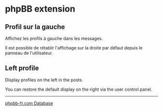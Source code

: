 # phpBB extension

## Profil sur la gauche

Affichez les profils à gauche dans les messages.

Il est possible de rétablir l'affichage sur la droite par défaut depuis le panneau de l'utilisateur.

## Left profile

Display profiles on the left in the posts.

You can restore the default display on the right via the user control panel.

***

[phpbb-fr.com Database](https://www.phpbb-fr.com/customise/db/extension/profil_sur_la_gauche/)
